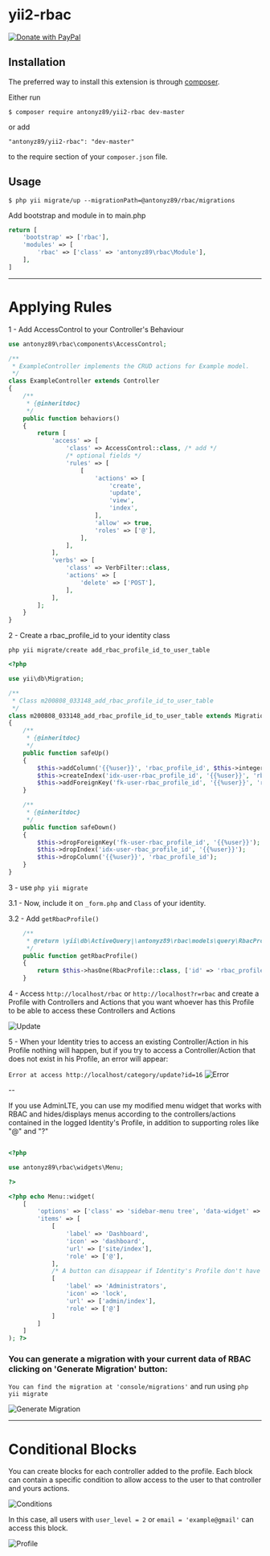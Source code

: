 yii2-rbac
============

<a href="https://www.paypal.com/cgi-bin/webscr?cmd=_s-xclick&hosted_button_id=YATHVT293SXDL&source=url">
  <img src="https://www.paypalobjects.com/en_US/i/btn/btn_donate_LG.gif" alt="Donate with PayPal" />
</a>

Installation
------------

The preferred way to install this extension is through [composer](http://getcomposer.org/download/).

Either run

```
$ composer require antonyz89/yii2-rbac dev-master
```

or add

```
"antonyz89/yii2-rbac": "dev-master"
```

to the require section of your `composer.json` file.

Usage
-----

```
$ php yii migrate/up --migrationPath=@antonyz89/rbac/migrations
```

Add bootstrap and module in to main.php

```php
return [
    'bootstrap' => ['rbac'],
    'modules' => [
        'rbac' => ['class' => 'antonyz89\rbac\Module'],
    ],
]
```

---

# Applying Rules

1 - Add AccessControl to your Controller's Behaviour

```php
use antonyz89\rbac\components\AccessControl;

/**
 * ExampleController implements the CRUD actions for Example model.
 */
class ExampleController extends Controller
{
    /**
     * {@inheritdoc}
     */
    public function behaviors()
    {
        return [
            'access' => [
                'class' => AccessControl::class, /* add */
                /* optional fields */
                'rules' => [
                    [
                        'actions' => [
                            'create',
                            'update',
                            'view',
                            'index',
                        ],
                        'allow' => true,
                        'roles' => ['@'],
                    ],
                ],
            ],
            'verbs' => [
                'class' => VerbFilter::class,
                'actions' => [
                    'delete' => ['POST'],
                ],
            ],
        ];
    }
}
````

2 - Create a rbac_profile_id to your identity class

`php yii migrate/create add_rbac_profile_id_to_user_table`

```php
<?php

use yii\db\Migration;

/**
 * Class m200808_033148_add_rbac_profile_id_to_user_table
 */
class m200808_033148_add_rbac_profile_id_to_user_table extends Migration
{
    /**
     * {@inheritdoc}
     */
    public function safeUp()
    {
        $this->addColumn('{{%user}}', 'rbac_profile_id', $this->integer()->notNull()->after('id'));
        $this->createIndex('idx-user-rbac_profile_id', '{{%user}}', 'rbac_profile_id');
        $this->addForeignKey('fk-user-rbac_profile_id', '{{%user}}', 'rbac_profile_id', '{{%rbac_profile}}', 'id', 'CASCADE', 'CASCADE');
    }

    /**
     * {@inheritdoc}
     */
    public function safeDown()
    {
        $this->dropForeignKey('fk-user-rbac_profile_id', '{{%user}}');
        $this->dropIndex('idx-user-rbac_profile_id', '{{%user}}');
        $this->dropColumn('{{%user}}', 'rbac_profile_id');
    }
}
```

3 - use `php yii migrate`

3.1 - Now, include it on `_form.php` and `Class` of your identity.

3.2 - Add `getRbacProfile()`

```php
    /**
     * @return \yii\db\ActiveQuery|\antonyz89\rbac\models\query\RbacProfileQuery
     */
    public function getRbacProfile()
    {
        return $this->hasOne(RbacProfile::class, ['id' => 'rbac_profile_id']);
    }
```

4 - Access `http://localhost/rbac` or `http://localhost?r=rbac` and create a Profile with Controllers and Actions that 
you want whoever has this Profile to be able to access these Controllers and Actions

![Update](images/update.png)

5 - When your Identity tries to access an existing Controller/Action in his Profile nothing will happen, 
but if you try to access a Controller/Action that does not exist in his Profile, an error will appear:

`Error at access http://localhost/category/update?id=16`
![Error](images/error.png)

--

If you use AdminLTE, you can use my modified menu widget that works with RBAC and hides/displays menus according 
to the controllers/actions contained in the logged Identity's Profile, in addition to supporting roles like "@" and "?"

```php

<?php

use antonyz89\rbac\widgets\Menu;

?>

<?php echo Menu::widget(
    [
        'options' => ['class' => 'sidebar-menu tree', 'data-widget' => 'tree'],
        'items' => [
            [
                'label' => 'Dashboard',
                'icon' => 'dashboard',
                'url' => ['site/index'],
                'role' => ['@'],
            ],
            /* A button can disappear if Identity's Profile don't have this Controller and Action */
            [
                'label' => 'Administrators',
                'icon' => 'lock',
                'url' => ['admin/index'],
                'role' => ['@']
            ]
        ]
    ]
); ?>
```

### You can generate a migration with your current data of RBAC clicking on 'Generate Migration' button:

`You can find the migration at 'console/migrations'` and run using `php yii migrate`

![Generate Migration](images/generate-migration.png)

---

# Conditional Blocks

You can create blocks for each controller added to the profile. 
Each block can contain a specific condition to allow access to the user to that controller and yours actions.

![Conditions](images/condition.png)

In this case, all users with `user_level = 2`  or `email = 'example@gmail'`  can access this block.

![Profile](images/profile.png)


